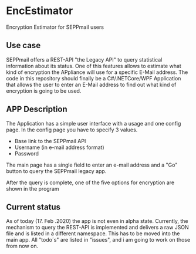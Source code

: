 # EncEstimator

Encryption Estimator for SEPPmail users

## Use case

SEPPmail offers a REST-API "the Legacy API" to query statistical information about
its status. One of this features allows to estimate what kind of encryption the APpliance will use for a specific E-Mail address. 
The code in this repository should finally be a C#/.NETCore/WPF Application that allows the user to enter an E-Mail address to find out what kind of encryption is going to be used.

## APP Description

The Application has a simple user interface with a usage and one config page.
In the config page you have to specify 3 values.

* Base link to the  SEPPmail API
* Username (in e-mail address format)
* Password

The main page has a single field to enter an e-mail address and a "Go" button to query the SEPPmail legacy app.

After the query is complete, one of the five options for encryption are shown in the program

## Current status

As of today (17. Feb .2020) the app is not even in alpha state. Currently, the mechanism to query the REST-API is implemented and delivers a raw JSON file and is listed in a different namespace. This has to be moved into the main app.
All "todo´s" are listed in "issues", and i am going to work on those from now on.
